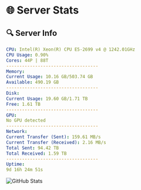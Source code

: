 # 🌐 Server Stats
## 🔍 Server Info
```yaml
CPU: Intel(R) Xeon(R) CPU E5-2699 v4 @ 1242.01GHz
CPU Usage: 0.90%
Cores: 44P | 88T
-----------------------------------
Memory:
Current Usage: 10.16 GB/503.74 GB
Available: 490.19 GB
-----------------------------------
Disk:
Current Usage: 19.60 GB/1.71 TB
Free: 1.61 TB
-----------------------------------
GPU:
No GPU detected
-----------------------------------
Network:
Current Transfer (Sent): 159.61 MB/s
Current Transfer (Received): 2.16 MB/s
Total Sent: 94.42 TB
Total Received: 1.59 TB
-----------------------------------
Uptime:
9d 16h 24m 51s
```
![GitHub Stats](https://img.shields.io/badge/Updated-2025-02-17_15:08:09-blue)
